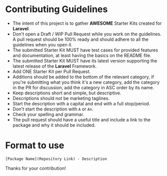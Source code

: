 # Contributing Guidelines

* The intent of this project is to gather **AWESOME** Starter Kits created for **Laravel**.
* Don't open a Draft / WIP Pull Request while you work on the guidelines. A pull request should be 100% ready and should adhere to all the guidelines when you open it.
* The submitted Starter Kit MUST have test cases for provided features and documentation, at least having the basics on the README file.
* The submitted Starter Kit MUST have its latest version supporting the latest release of the **Laravel** Framework.
* Add ONE Starter Kit per Pull Request.
* Additions should be added to the bottom of the relevant category, if you're submitting what you think it's a new category, add the category in the PR for discussion, add the category in ASC order by its name.
* Keep descriptions short and simple, but descriptive.
* Descriptions should not be marketing taglines.
* Start the description with a capital and end with a full stop/period.
* Don't start the description with `A` or `An`.
* Check your spelling and grammar.
* The pull request should have a useful title and include a link to the package and why it should be included.

# Format to use

`[Package Name](Repository Link) - Description`

Thanks for your contribution!
